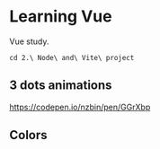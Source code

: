 # Learning Vue

Vue study.


``cd 2.\ Node\ and\ Vite\ project``




## 3 dots animations

https://codepen.io/nzbin/pen/GGrXbp


## Colors 
